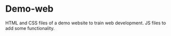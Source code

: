 # Demo-web

HTML and CSS files of a demo website to train web development. 
JS files to add some functionality. 
